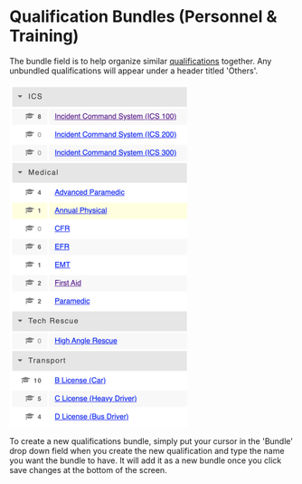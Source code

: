 # Qualification Bundles \(Personnel & Training\)

The bundle field is to help organize similar [qualifications](../../personnel-and-training/qualifications/) together. Any unbundled qualifications will appear under a header titled 'Others'. 

![](../../.gitbook/assets/qualification-bundles.png)

To create a new qualifications bundle, simply put your cursor in the 'Bundle' drop down field when you create the new qualification and type the name you want the bundle to have. It will add it as a new bundle once you click save changes at the bottom of the screen.   
  


